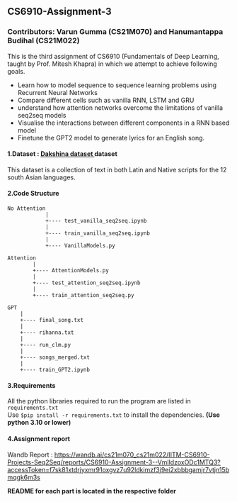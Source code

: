 ## CS6910-Assignment-3

### Contributors: Varun Gumma (CS21M070) and Hanumantappa Budihal (CS21M022)

This is the third assignment of CS6910 (Fundamentals of Deep Learning, taught by Prof. Mitesh Khapra) in which we attempt to achieve following goals.
    
- Learn how to model sequence to sequence learning problems using Recurrent Neural Networks 
- Compare different cells such as vanilla RNN, LSTM and GRU
- understand how attention networks overcome the limitations of vanilla seq2seq models
- Visualise the interactions between different components in a RNN based model
- Finetune the GPT2 model to generate lyrics for an English song.

#### 1.Dataset : [Dakshina dataset ](https://github.com/google-research-datasets/dakshina) dataset

This dataset is a collection of text in both Latin and Native scripts for the 12 south Asian languages.
#### 2.Code Structure 
    
    No Attention
                |
                +---- test_vanilla_seq2seq.ipynb 
                |
                +---- train_vanilla_seq2seq.ipynb
                |
                +---- VanillaModels.py 

    Attention
            |
            +---- AttentionModels.py 
            |
            +---- test_attention_seq2seq.ipynb 
            |
            +---- train_attention_seq2seq.py

    GPT  
        |
        +---- final_song.txt
        |
        +---- rihanna.txt
        |
        +---- run_clm.py
        |
        +---- songs_merged.txt
        |
        +---- train_GPT2.ipynb

#### 3.Requirements
All the python libraries required to run the program are listed in `requirements.txt`    
Use `$pip install -r requirements.txt` to install the dependencies. **(Use python 3.10 or lower)**

#### 4.Assignment report 
Wandb Report : https://wandb.ai/cs21m070_cs21m022/IITM-CS6910-Projects-Seq2Seq/reports/CS6910-Assignment-3--VmlldzoxODc1MTQ3?accessToken=f7sk81xtdrjyxmr91oxgvz7u92ldkimzf3j9ei2xbbbgamjr7vtjn15bmqgk6m3s

**README for each part is located in the respective folder**
